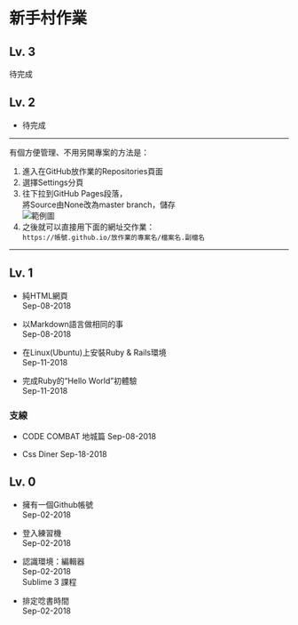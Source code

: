 # 新手村作業  

## Lv. 3  

  待完成  

## Lv. 2  

* 待完成
  
---
  有個方便管理、不用另開專案的方法是：
  1. 進入在GitHub放作業的Repositories頁面  
  2. 選擇Settings分頁  
  3. 往下拉到GitHub Pages段落，  
     將Source由None改為master branch，儲存  
     ![範例圖](img/gitpage.gif)  
  4. 之後就可以直接用下面的網址交作業：  
     `https://帳號.github.io/放作業的專案名/檔案名.副檔名`   
---
  
## Lv. 1  

* 純HTML網頁  
  Sep-08-2018  

* 以Markdown語言做相同的事  
  Sep-08-2018  

* 在Linux(Ubuntu)上安裝Ruby & Rails環境  
  Sep-11-2018  

* 完成Ruby的“Hello World”初體驗  
  Sep-11-2018  

### 支線  

* CODE COMBAT 地城篇
  Sep-08-2018
  
* Css Diner
  Sep-18-2018

## Lv. 0  

* 擁有一個Github帳號  
  Sep-02-2018  

* 登入練習機  
  Sep-02-2018  

* 認識環境：編輯器  
  Sep-02-2018  
  Sublime 3 課程  

* 排定唸書時間  
  Sep-02-2018  

